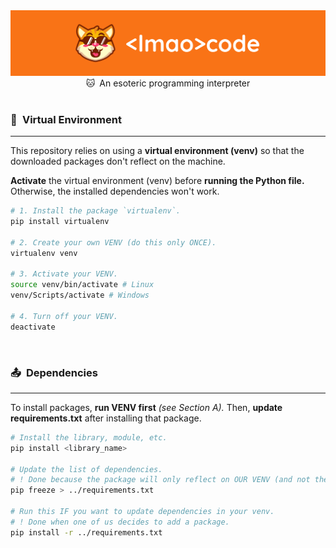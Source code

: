 <!-- Heading -->
<img src="assets/banner.png">
<center>
  🐱&ensp;An esoteric programming interpreter
</center> <br />

<!-- Installation -->
### **🍃&ensp;Virtual Environment**

---
This repository relies on using a **virtual environment (venv)** so that the downloaded packages don't reflect on the machine. <br />

**Activate** the virtual environment (venv) before **running the Python file.** Otherwise, the installed dependencies won't work.

```bash
# 1. Install the package `virtualenv`.
pip install virtualenv

# 2. Create your own VENV (do this only ONCE).
virtualenv venv

# 3. Activate your VENV.
source venv/bin/activate # Linux
venv/Scripts/activate # Windows

# 4. Turn off your VENV.
deactivate
```
<br />

### **📤&ensp;Dependencies**

---

To install packages, **run VENV first** *(see Section A).* Then, **update requirements.txt** after installing that package.

```bash
# Install the library, module, etc.
pip install <library_name>

# Update the list of dependencies.
# ! Done because the package will only reflect on OUR VENV (and not the others').
pip freeze > ../requirements.txt

# Run this IF you want to update dependencies in your venv.
# ! Done when one of us decides to add a package.
pip install -r ../requirements.txt
```
